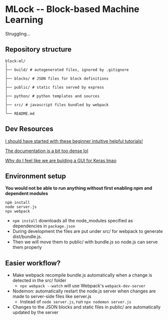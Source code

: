 # MLock -- Block-based Machine Learning

Struggling...

## Repository structure

```
block-ml/
│
├── build/ # autogenerated files, ignored by .gitignore
│
├── blocks/ # JSON files for block definitions
│
├── public/ # static files served by express
│
├── python/ # python templates and sources
│
├── src/ # javascript files bundled by webpack
│
└── README.md
```

## Dev Resources

[I should have started with these beginner intuitive helpful tutorials!][1]

[The documentation is a bit too dense lol][2]

[Why do I feel like we are bulding a GUI for Keras lmao][3]

[1]: https://blocklycodelabs.dev
[2]: https://developers.google.com/blockly/guides/get-started/what-is-blockly
[3]: https://www.tensorflow.org/api_docs/python/tf/keras

## Environment setup

**You would not be able to run anything without first enabling npm and dependent modules**

```
npm install
node server.js
npx webpack
```

- `npm install` downloads all the node_modules specified as dependencies in `package.json`
- During development the files are put under src/ for webpack to generate dist/bundle.js.
- Then we will move them to public/ with bundle.js so node.js can serve them properly

## Easier workflow?

- Make webpack recompile bundle.js automatically when a change is detected in the src/ folder
  - `npx webpack --watch` will use Webpack's `webpack-dev-server`
- Nodemon: automatically restart the node.js server when changes are made to server-side files like server.js
  - Instead of `node server.js`, run `npx nodemon server.js`
- Changes to the JSON blocks and static files in public/ are automatically updated by the server
